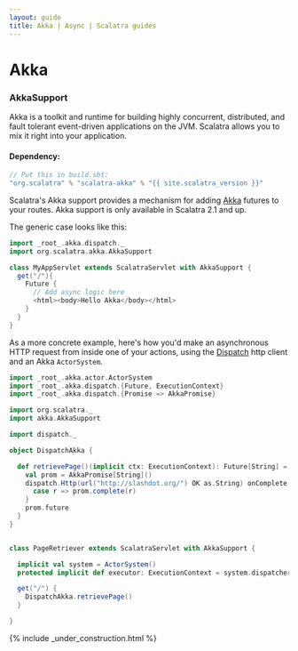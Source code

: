 ```yaml
---
layout: guide
title: Akka | Async | Scalatra guides
---
```


<div class="page-header">
  <h1>Akka</h1>
</div>

### AkkaSupport

Akka is a toolkit and runtime for building highly concurrent, distributed, and
fault tolerant event-driven applications on the JVM. Scalatra allows you to
mix it right into your application.

#### Dependency:

```scala
// Put this in build.sbt:
"org.scalatra" % "scalatra-akka" % "{{ site.scalatra_version }}"
```

Scalatra's Akka support provides a mechanism for adding [Akka][akka] 
futures to your routes. Akka support is only available in Scalatra 2.1 and up.

The generic case looks like this:

```scala
import _root_.akka.dispatch._
import org.scalatra.akka.AkkaSupport

class MyAppServlet extends ScalatraServlet with AkkaSupport {
  get("/"){
    Future {
      // Add async logic here
      <html><body>Hello Akka</body></html>
    }
  }
}
```

As a more concrete example, here's how you'd make an asynchronous HTTP 
request from inside one of your actions, using the 
[Dispatch](http://dispatch.databinder.net/Dispatch.html) http client and an
Akka `ActorSystem`.

```scala
import _root_.akka.actor.ActorSystem
import _root_.akka.dispatch.{Future, ExecutionContext}
import _root_.akka.dispatch.{Promise => AkkaPromise}

import org.scalatra._
import akka.AkkaSupport

import dispatch._

object DispatchAkka {

  def retrievePage()(implicit ctx: ExecutionContext): Future[String] = {
    val prom = AkkaPromise[String]()
    dispatch.Http(url("http://slashdot.org/") OK as.String) onComplete {
      case r => prom.complete(r)
    }
    prom.future
  }
}


class PageRetriever extends ScalatraServlet with AkkaSupport {

  implicit val system = ActorSystem()
  protected implicit def executor: ExecutionContext = system.dispatcher

  get("/") {
    DispatchAkka.retrievePage()
  }

}

```

[akka]: http://akka.io/

{% include _under_construction.html %}